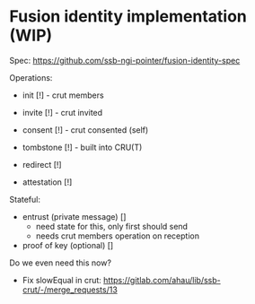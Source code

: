 # Fusion identity implementation (WIP)

Spec: https://github.com/ssb-ngi-pointer/fusion-identity-spec

Operations:
 - init [!] - crut members
 - invite [!] - crut invited
 - consent [!] - crut consented (self)
 - tombstone [!] - built into CRU(T)

 - redirect [!]
 - attestation [!]

Stateful:
 - entrust (private message) []
   - need state for this, only first should send
   - needs crut members operation on reception
 - proof of key (optional) []

Do we even need this now?
 - Fix slowEqual in crut: https://gitlab.com/ahau/lib/ssb-crut/-/merge_requests/13

